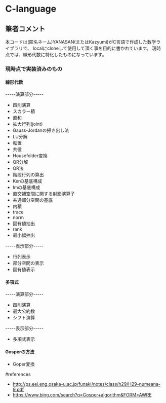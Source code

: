 # C-language

## 筆者コメント
本コードは(匿名ネーム)YANASAN(またはKazyumi)がC言語で作成した数学ライブラリで、
localにcloneして使用して頂く事を目的に書かれています。
現時点では、線形代数に特化したものになっています。
### 現時点で実装済みのもの
#### 線形代数
-----演算部分-----
+ 四則演算
+ スカラー積
+ 直和
+ 拡大行列(joint)
+ Gauss-Jordanの掃き出し法
+ LU分解
+ 転置
+ 共役
+ Housefolder変換
+ QR分解
+ QR法
+ 階段行列の算出
+ Kerの基底構成
+ Imの基底構成
+ 直交補空間に関する射影演算子
+ 共通部分空間の基底
+ 内積
+ trace
+ norm
+ 固有値抽出
+ rank
+ 最小幅抽出

-----表示部分-----
+ 行列表示
+ 部分空間の表示
+ 固有値表示
#### 多項式
-----演算部分-----
+ 四則演算
+ 最大公約数
+ シフト演算

-----表示部分-----
+ 多項式表示
#### Gosperの方法
+ Goper変換

#references
+ http://ps.eei.eng.osaka-u.ac.jp/funaki/notes/class/h29/H29-numeana-9.pdf
+ https://www.bing.com/search?q=Gosper+algorithm&FORM=AWRE